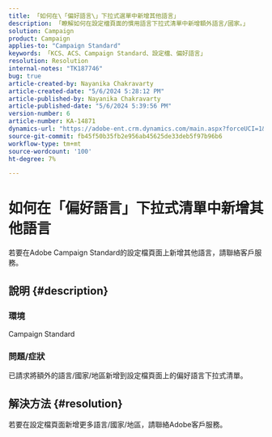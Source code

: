 ```yaml
---
title: 「如何在\「偏好語言\」下拉式選單中新增其他語言」
description: 「瞭解如何在設定檔頁面的慣用語言下拉式清單中新增額外語言/國家。」
solution: Campaign
product: Campaign
applies-to: "Campaign Standard"
keywords: 「KCS、ACS、Campaign Standard、設定檔、偏好語言」
resolution: Resolution
internal-notes: "TK187746"
bug: true
article-created-by: Nayanika Chakravarty
article-created-date: "5/6/2024 5:28:12 PM"
article-published-by: Nayanika Chakravarty
article-published-date: "5/6/2024 5:39:56 PM"
version-number: 6
article-number: KA-14871
dynamics-url: "https://adobe-ent.crm.dynamics.com/main.aspx?forceUCI=1&pagetype=entityrecord&etn=knowledgearticle&id=bdf962ff-cd0b-ef11-9f8a-6045bd0065b6"
source-git-commit: fb45f50b35fb2e956ab45625de33deb5f97b96b6
workflow-type: tm+mt
source-wordcount: '100'
ht-degree: 7%

---
```


# 如何在「偏好語言」下拉式清單中新增其他語言


若要在Adobe Campaign Standard的設定檔頁面上新增其他語言，請聯絡客戶服務。

## 說明 {#description}


### <b>環境</b>

Campaign Standard

### <b>問題/症狀</b>

已請求將額外的語言/國家/地區新增到設定檔頁面上的偏好語言下拉式清單。


## 解決方法 {#resolution}


若要在設定檔頁面新增更多語言/國家/地區，請聯絡Adobe客戶服務。
